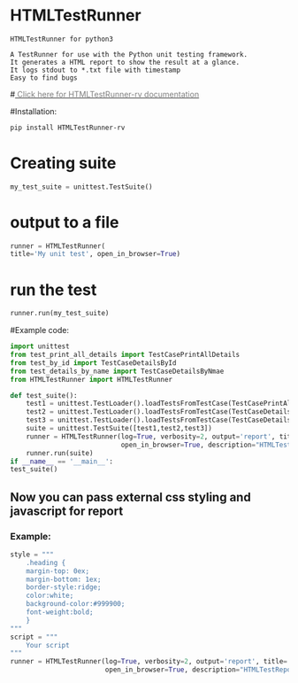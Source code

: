 # HTMLTestRunner
```text
HTMLTestRunner for python3 

A TestRunner for use with the Python unit testing framework. 
It generates a HTML report to show the result at a glance.
It logs stdout to *.txt file with timestamp
Easy to find bugs
```
#[<span style="color: grey;"> Click here for HTMLTestRunner-rv documentation</span>](https://ravikiranb36.github.io/htmltestrunner-rv.github.io/)

#Installation:
```bash
pip install HTMLTestRunner-rv
```

# Creating suite
```python
my_test_suite = unittest.TestSuite()
```

# output to a file
```python
runner = HTMLTestRunner(
title='My unit test', open_in_browser=True)
```

# run the test
```python
runner.run(my_test_suite)
```

#Example code:
```python
import unittest
from test_print_all_details import TestCasePrintAllDetails
from test_by_id import TestCaseDetailsById
from test_details_by_name import TestCaseDetailsByNmae
from HTMLTestRunner import HTMLTestRunner

def test_suite():
    test1 = unittest.TestLoader().loadTestsFromTestCase(TestCasePrintAllDetails)
    test2 = unittest.TestLoader().loadTestsFromTestCase(TestCaseDetailsById)
    test3 = unittest.TestLoader().loadTestsFromTestCase(TestCaseDetailsByNmae)
    suite = unittest.TestSuite([test1,test2,test3])
    runner = HTMLTestRunner(log=True, verbosity=2, output='report', title='Test report', report_name='report',
                            open_in_browser=True, description="HTMLTestReport")
    runner.run(suite)
if __name__ == '__main__':
test_suite()
```
## Now you can pass external css styling and javascript for report
### Example:
```python
style = """
    .heading {
    margin-top: 0ex;
    margin-bottom: 1ex;
    border-style:ridge;
    color:white;
    background-color:#999900;
    font-weight:bold;
    }
"""
script = """
    Your script
"""
runner = HTMLTestRunner(log=True, verbosity=2, output='report', title='Test report', report_name='report',
                        open_in_browser=True, description="HTMLTestReport", script=script, style=style)
```